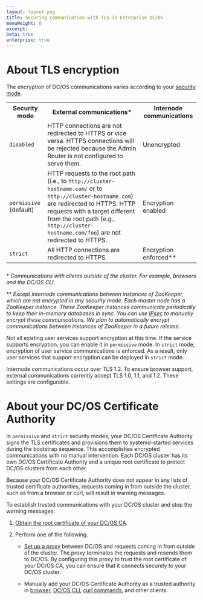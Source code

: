 ```yaml
---
layout: layout.pug
title: Securing communication with TLS in Enterprise DC/OS
menuWeight: 0
excerpt:
beta: true
enterprise: true
---
```



# About TLS encryption

The encryption of DC/OS communications varies according to your [security mode](/1.8/administration/installing/custom/configuration-parameters/#security).

<table class="table" STYLE="margin-bottom: 25px;">
  <tr>
    <th>
      Security mode
    </th>
    <th>
      External communications*
    </th>
    <th>
      Internode communications
    </th>
  </tr>
  <tr>
    <td width="20%">
      <code>disabled</code>
    </td>
    <td>
      HTTP connections are not redirected to HTTPS or vice versa. HTTPS connections will be rejected because the Admin Router is not configured to serve them.
    </td>
    <td>
      Unencrypted
    </td>
  </tr>
  <tr>
    <td>
      <code>permissive</code> (default)
    </td>
    <td>
      HTTP requests to the root path (i.e., to <code>http://cluster-hostname.com/</code> or to <code>http://cluster-hostname.com</code>) are redirected to HTTPS. HTTP requests with a target different from the root path (e.g., <code>http://cluster-hostname.com/foo</code>) are not redirected to HTTPS.
    </td>
    <td>
      Encryption enabled
    </td>
  </tr>
  <tr>
    <td>
      <code>strict</code>
    </td>
    <td>
      All HTTP connections are redirected to HTTPS.
    </td>
    <td>
      Encryption enforced**
    </td>
  </tr>
</table>

\* *Communications with clients outside of the cluster. For example, browsers and the DC/OS CLI*.

\*\* *Except internode communications between instances of ZooKeeper, which are not encrypted in any security mode. Each master node has a ZooKeeper instance. These ZooKeeper instances communicate periodically to keep their in-memory databases in sync. You can use [IPsec](https://datatracker.ietf.org/wg/ipsec/documents/) to manually encrypt these communications. We plan to automatically encrypt communications between instances of ZooKeeper in a future release*.

Not all existing user services support encryption at this time. If the service supports encryption, you can enable it in `permissive` mode. In `strict` mode, encryption of user service communications is enforced. As a result, only user services that support encryption can be deployed in `strict` mode.

Internode communications occur over TLS 1.2. To ensure browser support, external communications currently accept TLS 1.0, 1.1, and 1.2. These settings  are configurable.

# <a name="about-ssl-cert"></a> About your DC/OS Certificate Authority

In `permissive` and `strict` security modes, your DC/OS Certificate Authority signs the TLS certificates and provisions them to systemd-started services during the bootstrap sequence. This accomplishes encrypted communications with no manual intervention. Each DC/OS cluster has its own DC/OS Certificate Authority and a unique root certificate to protect DC/OS clusters from each other.

Because your DC/OS Certificate Authority does not appear in any lists of trusted certificate authorities, requests coming in from outside the cluster, such as from a browser or curl, will result in warning messages.

To establish trusted communications with your DC/OS cluster and stop the warning messages:

1. [Obtain the root certificate of your DC/OS CA](/1.8/administration/tls-ssl/ent/get-cert/).

1. Perform one of the following.

     - [Set up a proxy](/1.8/administration/tls-ssl/ent/haproxy-adminrouter/) between DC/OS and requests coming in from outside of the cluster. The proxy terminates the requests and resends them to DC/OS. By configuring this proxy to trust the root certificate of your DC/OS CA, you can ensure that it connects securely to your DC/OS cluster.

     - Manually add your DC/OS Certificate Authority as a trusted authority in [browser](/1.8/administration/tls-ssl/ent/ca-trust-browser/), [DC/OS CLI](/1.8/administration/tls-ssl/ent/ca-trust-cli/), [curl commands](/1.8/administration/tls-ssl/ent/ca-trust-curl/), and other clients.
